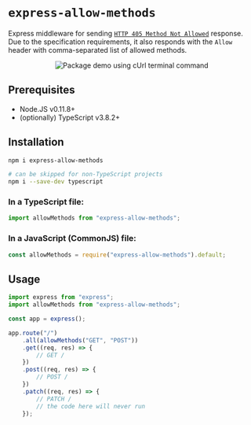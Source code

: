 # `express-allow-methods`

Express middleware for sending [`HTTP 405 Method Not Allowed`](https://httpstatuses.com/405) response. Due to the specification requirements, it also responds with the `Allow` header with comma-separated list of allowed methods.

<center>
	<img src="demo.gif" alt="Package demo using cUrl terminal command" />
</center>

## Prerequisites

- Node.JS v0.11.8+
- (optionally) TypeScript v3.8.2+

## Installation

```sh
npm i express-allow-methods

# can be skipped for non-TypeScript projects
npm i --save-dev typescript
```

### In a TypeScript file:

```ts
import allowMethods from "express-allow-methods";
```

### In a JavaScript (CommonJS) file:

```ts
const allowMethods = require("express-allow-methods").default;
```

## Usage

```ts
import express from "express";
import allowMethods from "express-allow-methods";

const app = express();

app.route("/")
	.all(allowMethods("GET", "POST"))
	.get((req, res) => {
		// GET /
	})
	.post((req, res) => {
		// POST /
	})
	.patch((req, res) => {
		// PATCH /
		// the code here will never run
	});
```
